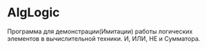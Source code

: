 # AlgLogic
Программа для демонстрации(Имитации) работы логических элементов в вычислительной техники. 
И, ИЛИ, НЕ и Сумматора.